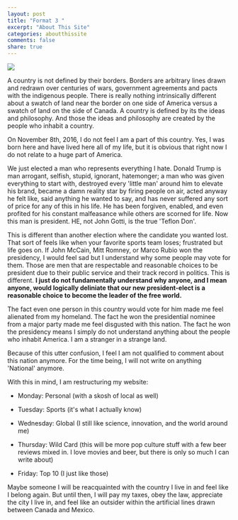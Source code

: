 ```yaml
---
layout: post
title: "Format 3 "
excerpt: "About This Site"
categories: aboutthissite
comments: false
share: true
---
```


![](http://maggiesfarm.anotherdotcom.com/uploads/EagleCrying.bmp)





A country is not defined by their borders. Borders are arbitrary lines drawn and redrawn over centuries of wars, government agreements and pacts with the indigenous people. There is really nothing intrinsically different about a swatch of land near the border on one side of America versus a swatch of land on the side of Canada. A country is defined by its the ideas and philosophy. And those the ideas and philosophy are created by the people who inhabit a country. 


On November 8th, 2016, I do not feel I am a part of this country. Yes, I was born here and have lived here all of my life, but it is obvious that right now I do not relate to a huge part of America. 


We just elected a man who represents everything I hate. Donald Trump is man arrogant, selfish, stupid, ignorant, hatemonger; a man who was given everything to start with, destroyed every 'little man' around him to elevate his brand, became a damn reality star by firing people on air, acted anyway he felt like, said anything he wanted to say, and has never suffered any sort of price for any of this in his life. He has been forgiven, enabled, and even profited for his constant malfeasance while others are scorned for life. Now this man is president. HE, not John Gotti, is the true 'Teflon Don'. 

This is different than another election where the candidate you wanted lost. That sort of feels like when your favorite sports team loses; frustrated but life goes on. If John McCain, Mitt Romney, or Marco Rubio won the presidency, I would feel sad but I understand why some people may vote for them. Those are men that are respectable and reasonable choices to be president due to their public service and their track record in politics. This is different. **I just do not fundamentally understand why anyone, and I mean anyone, would logically deliniate that our new president-elect is a reasonable choice to become the leader of the free world.**

The fact even one person in this country would vote for him made me feel alienated from my homeland. The fact he won the presidential nominee from a major party made me feel disgusted with this nation. The fact he won the presidency means I simply do not understand anything about the people who inhabit America. I am a stranger in a strange land.


Because of this utter confusion, I feel I am not qualified to comment about this nation anymore. For the time being, I will not write on anything 'National' anymore. 



With this in mind, I am restructuring my website:


- Monday: Personal (with a skosh of local as well)


- Tuesday: Sports (it's what I actually know)

- Wednesday: Global (I still like science, innovation, and the world around me)

- Thursday: Wild Card (this will be more pop culture stuff with a few beer reviews mixed in. I love movies and beer, but there is only so much I can write about)

- Friday: Top 10 (I just like those)



Maybe someone I will be reacquainted with the country I live in and feel like I belong again. But until then, I will pay my taxes, obey the law, appreciate the city I live in, and feel like an outsider within the artificial lines drawn between Canada and Mexico. 











